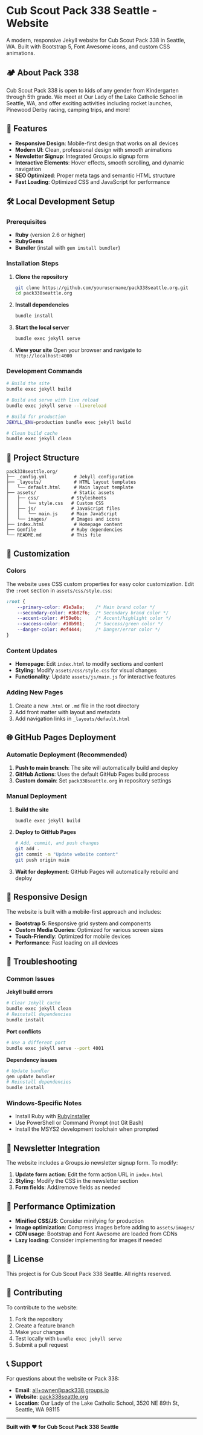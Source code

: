 # Cub Scout Pack 338 Seattle - Website

A modern, responsive Jekyll website for Cub Scout Pack 338 in Seattle, WA. Built with Bootstrap 5, Font Awesome icons, and custom CSS animations.

## 🏕️ About Pack 338

Cub Scout Pack 338 is open to kids of any gender from Kindergarten through 5th grade. We meet at Our Lady of the Lake Catholic School in Seattle, WA, and offer exciting activities including rocket launches, Pinewood Derby racing, camping trips, and more!

## 🚀 Features

- **Responsive Design**: Mobile-first design that works on all devices
- **Modern UI**: Clean, professional design with smooth animations
- **Newsletter Signup**: Integrated Groups.io signup form
- **Interactive Elements**: Hover effects, smooth scrolling, and dynamic navigation
- **SEO Optimized**: Proper meta tags and semantic HTML structure
- **Fast Loading**: Optimized CSS and JavaScript for performance

## 🛠️ Local Development Setup

### Prerequisites

- **Ruby** (version 2.6 or higher)
- **RubyGems**
- **Bundler** (install with `gem install bundler`)

### Installation Steps

1. **Clone the repository**
   ```bash
   git clone https://github.com/yourusername/pack338seattle.org.git
   cd pack338seattle.org
   ```

2. **Install dependencies**
   ```bash
   bundle install
   ```

3. **Start the local server**
   ```bash
   bundle exec jekyll serve
   ```

4. **View your site**
   Open your browser and navigate to `http://localhost:4000`

### Development Commands

```bash
# Build the site
bundle exec jekyll build

# Build and serve with live reload
bundle exec jekyll serve --livereload

# Build for production
JEKYLL_ENV=production bundle exec jekyll build

# Clean build cache
bundle exec jekyll clean
```

## 📁 Project Structure

```
pack338seattle.org/
├── _config.yml          # Jekyll configuration
├── _layouts/            # HTML layout templates
│   └── default.html     # Main layout template
├── assets/              # Static assets
│   ├── css/            # Stylesheets
│   │   └── style.css   # Custom CSS
│   ├── js/             # JavaScript files
│   │   └── main.js     # Main JavaScript
│   └── images/         # Images and icons
├── index.html           # Homepage content
├── Gemfile             # Ruby dependencies
└── README.md           # This file
```

## 🎨 Customization

### Colors
The website uses CSS custom properties for easy color customization. Edit the `:root` section in `assets/css/style.css`:

```css
:root {
    --primary-color: #1e3a8a;    /* Main brand color */
    --secondary-color: #3b82f6;  /* Secondary brand color */
    --accent-color: #f59e0b;     /* Accent/highlight color */
    --success-color: #10b981;    /* Success/green color */
    --danger-color: #ef4444;     /* Danger/error color */
}
```

### Content Updates
- **Homepage**: Edit `index.html` to modify sections and content
- **Styling**: Modify `assets/css/style.css` for visual changes
- **Functionality**: Update `assets/js/main.js` for interactive features

### Adding New Pages
1. Create a new `.html` or `.md` file in the root directory
2. Add front matter with layout and metadata
3. Add navigation links in `_layouts/default.html`

## 🌐 GitHub Pages Deployment

### Automatic Deployment (Recommended)

1. **Push to main branch**: The site will automatically build and deploy
2. **GitHub Actions**: Uses the default GitHub Pages build process
3. **Custom domain**: Set `pack338seattle.org` in repository settings

### Manual Deployment

1. **Build the site**
   ```bash
   bundle exec jekyll build
   ```

2. **Deploy to GitHub Pages**
   ```bash
   # Add, commit, and push changes
   git add .
   git commit -m "Update website content"
   git push origin main
   ```

3. **Wait for deployment**: GitHub Pages will automatically rebuild and deploy

## 📱 Responsive Design

The website is built with a mobile-first approach and includes:

- **Bootstrap 5**: Responsive grid system and components
- **Custom Media Queries**: Optimized for various screen sizes
- **Touch-Friendly**: Optimized for mobile devices
- **Performance**: Fast loading on all devices

## 🔧 Troubleshooting

### Common Issues

**Jekyll build errors**
```bash
# Clear Jekyll cache
bundle exec jekyll clean
# Reinstall dependencies
bundle install
```

**Port conflicts**
```bash
# Use a different port
bundle exec jekyll serve --port 4001
```

**Dependency issues**
```bash
# Update bundler
gem update bundler
# Reinstall dependencies
bundle install
```

### Windows-Specific Notes

- Install Ruby with [RubyInstaller](https://rubyinstaller.org/)
- Use PowerShell or Command Prompt (not Git Bash)
- Install the MSYS2 development toolchain when prompted

## 📧 Newsletter Integration

The website includes a Groups.io newsletter signup form. To modify:

1. **Update form action**: Edit the form action URL in `index.html`
2. **Styling**: Modify the CSS in the newsletter section
3. **Form fields**: Add/remove fields as needed

## 🚀 Performance Optimization

- **Minified CSS/JS**: Consider minifying for production
- **Image optimization**: Compress images before adding to `assets/images/`
- **CDN usage**: Bootstrap and Font Awesome are loaded from CDNs
- **Lazy loading**: Consider implementing for images if needed

## 📄 License

This project is for Cub Scout Pack 338 Seattle. All rights reserved.

## 🤝 Contributing

To contribute to the website:

1. Fork the repository
2. Create a feature branch
3. Make your changes
4. Test locally with `bundle exec jekyll serve`
5. Submit a pull request

## 📞 Support

For questions about the website or Pack 338:

- **Email**: [all+owner@pack338.groups.io](mailto:all+owner@pack338.groups.io)
- **Website**: [pack338seattle.org](https://pack338seattle.org)
- **Location**: Our Lady of the Lake Catholic School, 3520 NE 89th St, Seattle, WA 98115

---

**Built with ❤️ for Cub Scout Pack 338 Seattle**
